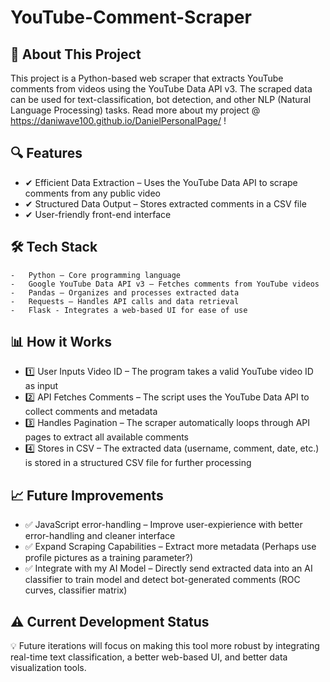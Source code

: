 # YouTube-Comment-Scraper

## 📌 About This Project

This project is a Python-based web scraper that extracts YouTube comments from videos using the YouTube Data API v3. The scraped data can be used for text-classification, bot detection, and other NLP (Natural Language Processing) tasks.
Read more about my project @ https://daniwave100.github.io/DanielPersonalPage/ !

## 🔍 Features

- ✔ Efficient Data Extraction – Uses the YouTube Data API to scrape comments from any public video
- ✔ Structured Data Output – Stores extracted comments in a CSV file
- ✔ User-friendly front-end interface

## 🛠️ Tech Stack
	-	Python – Core programming language
	-	Google YouTube Data API v3 – Fetches comments from YouTube videos
	-	Pandas – Organizes and processes extracted data
	-	Requests – Handles API calls and data retrieval
	-	Flask - Integrates a web-based UI for ease of use

## 📊 How it Works
  - 1️⃣ User Inputs Video ID – The program takes a valid YouTube video ID as input
  - 2️⃣ API Fetches Comments – The script uses the YouTube Data API to collect comments and metadata
  - 3️⃣ Handles Pagination – The scraper automatically loops through API pages to extract all available comments
  - 4️⃣ Stores in CSV – The extracted data (username, comment, date, etc.) is stored in a structured CSV file for further processing

 ## 📈 Future Improvements
  - ✅ JavaScript error-handling – Improve user-expierience with better error-handling and cleaner interface 
  - ✅ Expand Scraping Capabilities – Extract more metadata (Perhaps use profile pictures as a training  parameter?)
  - ✅ Integrate with my AI Model – Directly send extracted data into an AI classifier to train model and detect bot-generated comments (ROC curves, classifier matrix)

## ⚠️ Current Development Status

💡 Future iterations will focus on making this tool more robust by integrating real-time text classification, a better web-based UI, and better data visualization tools.
